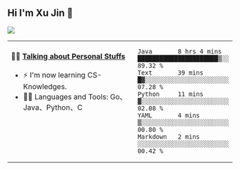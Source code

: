 
## Hi I'm Xu Jin 👋
![](https://komarev.com/ghpvc/?username=jiayouxujin&color=brightgreen&label=PROFILE+VIEWS)



<table align="center">
<tr>
<td valign="top" width="60%">

#### 🏋️‍♀️ <a href="https://github.com/jiayouxujin" target="_blank">Talking about Personal Stuffs</a>
<!-- recent_releases starts -->

- ⚡  I'm now learning CS-Knowledges.  
- 🏊‍♂️ Languages and Tools: Go、Java、Python、C
<!-- recent_releases ends -->
</td>
<td>
 
<!--START_SECTION:waka-->
```text
Java       8 hrs 4 mins    ██████████████████████▒░░   89.32 % 
Text       39 mins         █▓░░░░░░░░░░░░░░░░░░░░░░░   07.28 % 
Python     11 mins         ▓░░░░░░░░░░░░░░░░░░░░░░░░   02.08 % 
YAML       4 mins          ▒░░░░░░░░░░░░░░░░░░░░░░░░   00.80 % 
Markdown   2 mins          ░░░░░░░░░░░░░░░░░░░░░░░░░   00.42 % 
```
<!--END_SECTION:waka-->
 
</td>
</tr>
</table>






